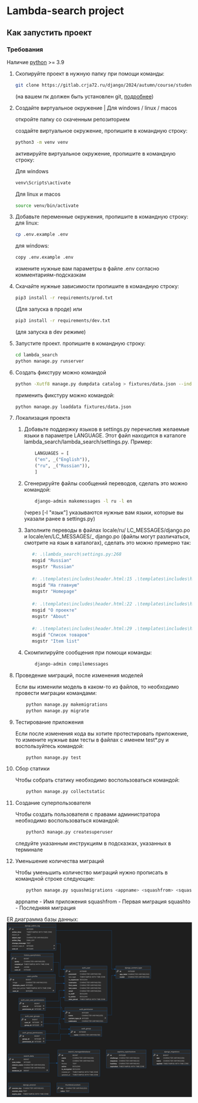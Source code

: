 # Lambda-search project

## Как запустить проект

### Требования

Наличие [python](https://www.python.org/) >= 3.9

1. Скопируйте проект в нужную папку при помощи команды:

    ```bash
    git clone https://gitlab.crja72.ru/django/2024/autumn/course/students/182732-mavinsplay2007-course-1187
    ```

    (на вашем пк должен быть установлен git, [подробнее](https://git-scm.com/book/en/v2/Getting-Started-Installing-Git))

1. Создайте виртуальное окружение
 | Для windows / linux / macos

    откройте папку со скаченным репозиторием

    создайте виртуальное окружение,
    пропишите в командную строку:

    ```bash
    python3 -m venv venv
    ```

    активируйте виртуальное окружение,
    пропишите в командную строку:

    Для windows

    ```bash
    venv\Scripts\activate
    ```

    Для linux и macos

    ```bash
    source venv/bin/activate
    ```

1. Добавьте переменные окружения,
пропишите в командную строку:
для linux:

    ```bash
    cp .env.example .env
    ```

    для windows:

    ```bash
    copy .env.example .env
    ```

    измените нужные вам параметры в файле .env
    согласно комментариям-подсказкам

1. Скачайте нужные зависимости
    пропишите в командную строку:

    ```bash
    pip3 install -r requirements/prod.txt
    ```

    (Для запуска в проде) или

    ```bash
    pip3 install -r requirements/dev.txt
    ```

    (для запуска в dev режиме)

1. Запустите проект.
    пропишите в командную строку:

    ```bash
    cd lambda_search
    python manage.py runserver
    ```

1. Создать фикстуру можно командой

    ```bash
    python -Xutf8 manage.py dumpdata catalog > fixtures/data.json --indent 4
    ```

    применить фикстуру можно командой:

    ```bash
    python manage.py loaddata fixtures/data.json
    ```

1. Локализация проекта

    1. Добавьте поддержку языков в settings.py перечислив желаемые языки в параметре LANGUAGE. Этот файл находится в каталоге lambda_search/lambda_search/settings.py. Пример:

        ```python
            LANGUAGES = [
            ("en", _("English")),
            ("ru", _("Russian")),
            ]
        ```

    1. Сгенерируйте файлы сообщений переводов, сделать это можно командой:

        ```bash
            django-admin makemessages -l ru -l en
        ```

        (через [-l "язык"] указываются нужные вам языки, которые вы указали ранее в settings.py)

    1. Заполните переводы в файлах locale/ru/ LC_MESSAGES/django.pо и locale/en/LC_MESSAGES/_ django.po (файлы могут различаться, смотрите на язык в каталогах), сделать это можно примерно так:

         ```bash
            #: .\lambda_search\settings.py:268
            msgid "Russian"
            msgstr "Russian"

            #: .\templates\includes\header.html:15 .\templates\includes\header.html:17
            msgid "На главную"
            msgstr "Homepage"

            #: .\templates\includes\header.html:22 .\templates\includes\header.html:24
            msgid "О проекте"
            msgstr "About"

            #: .\templates\includes\header.html:29 .\templates\includes\header.html:31
            msgid "Список товаров"
            msgstr "Item list"
        ```

    1. Скомпилируйте сообщения при помощи команды:

        ```bash
            django-admin compilemessages
        ```

1. Проведение миграций, после изменения моделей

    Если вы изменили модель в каком-то из файлов, то необходимо провести миграции командами:

    ```bash
        python manage.py makemigrations
        python manage.py migrate
    ```

1. Тестирование приложения

    Если после изменения кода вы хотите протестировать приложение, то измените нужные вам тесты в файлах с именем test*.py и воспользуйтесь командой:

    ```bash
        python manage.py test
    ```

1. Сбор статики

    Чтобы собрать статику необходимо воспользоваться командой:

    ```bash
        python manage.py collectstatic
    ```

1. Создание суперпользователя

    Чтобы создать пользователя с правами администратора необходимо воспользоваться командой:

    ```bash
        python3 manage.py createsuperuser
    ```

    следуйте указанным инструкциям в подсказках, указанных в терминале
1. Уменьшение количества миграций

    Чтобы уменьшить количество миграций нужно прописать в командной строке следующие:

    ```bash
        python manage.py squashmigrations <appname> <squashfrom> <squashto>
    ```

    appname - Имя приложения
    squashfrom - Первая миграция
    squashto - Последняяя миграция

ER диаграмма базы данных:
![image](ER.jpg)
